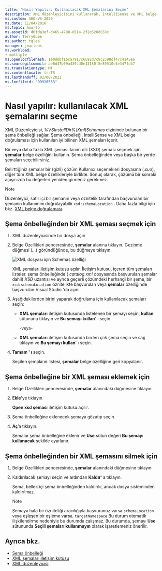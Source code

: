 ```yaml
---
title: 'Nasıl Yapılır: Kullanılacak XML Şemalarını Seçme'
description: XML düzenleyicisini kullanarak, IntelliSense ve XML belge doğrulaması için kullanılan iyi bilinen XML şemaları içeren şema önbelleğinden bir XML şeması seçme hakkında bilgi edinin.
ms.custom: SEO-VS-2020
ms.date: 11/04/2016
ms.topic: how-to
ms.assetid: d6fda3ef-d465-4788-8514-2f2d528d658c
author: TerryGLee
ms.author: tglee
manager: jmartens
ms.workload:
- multiple
ms.openlocfilehash: 1e0d8bf1bca7917c6692d7c9c2398df47c4145e6
ms.sourcegitcommit: ae6d47b09a439cd0e13180f5e89510e3e347fd47
ms.translationtype: MT
ms.contentlocale: tr-TR
ms.lasthandoff: 02/08/2021
ms.locfileid: "99926553"
---
```

# <a name="how-to-select-the-xml-schemas-to-use"></a>Nasıl yapılır: kullanılacak XML şemalarını seçme

XML Düzenleyicisi, *%VSInstallDir%\Xml\Schemas* dizininde bulunan bir şema önbelleği sağlar. Şema önbelleği, IntelliSense ve XML belge doğrulaması için kullanılan iyi bilinen XML şemaları içerir.

Bir veya daha fazla XML şeması tanım dili (XSD) şeması seçmek için **şemalar** belge özelliğini kullanın. Şema önbelleğinden veya başka bir yerde şemaları seçebilirsiniz.

Belirttiğiniz şemalar bir (gizli) çözüm Kullanıcı seçenekleri dosyasına (.*suo*), diğer tüm XML belge özellikleriyle birlikte. Sonuç olarak, çözümü bir sonraki açışınızda bu değerleri yeniden girmeniz gerekmez.

> [!NOTE]
> Düzenleyici, satır içi bir şemanın veya öznitelik tarafından başvurulan bir şemanın kullanımını doğrulayabilir `xsd:schemaLocation` . Daha fazla bilgi için bkz. [XML belge doğrulaması](../xml-tools/xml-document-validation.md).

## <a name="to-select-an-xml-schema-from-the-schema-cache"></a>Şema önbelleğinden bir XML şeması seçmek için

1. XML düzenleyicisinde bir dosya açın.

2. Belge Özellikleri penceresinde, **şemalar** alanına tıklayın. Gezinme düğmesi (...) göründüğünde, bu düğmeye tıklayın.

   ![XML dosyası için Schemas özelliği](media/properties-schemas.png)

   [XML şemaları iletişim kutusu](xml-schemas-dialog-box.md) açılır. İletişim kutusu, içeren tüm şemaları listeler. şema önbelleğinde ( *catalog.xml* dosyasında başvurulan şemalar dahil) *XSD* uzantısı ve ayrıca geçerli çözümdeki herhangi bir şema, bir `xsd:schemaLocation` öznitelikte başvurulan veya **şemalar** özelliğinde başvurulan Visual Studio 'da açın.

3. Aşağıdakilerden birini yaparak doğrulama için kullanılacak şemaları seçin:

   - **XML şemaları** iletişim kutusunda listelenen bir şemayı seçin, **kullan** sütununa tıklayın ve **Bu şemayı kullan**' ı seçin.

     -veya-

   - **XML şemaları** iletişim kutusunda birden çok şema seçin ve sağ tıklayın ve **Bu şemayı kullan**' ı seçin.

4. **Tamam ' ı** seçin.

   Seçilen şemaların listesi, **şemalar** belge özelliğine geri kopyalanır.

## <a name="to-add-an-xml-schema-to-the-schema-cache"></a>Şema önbelleğine bir XML şeması eklemek için

1. Belge Özellikleri penceresinde, **şemalar** alanındaki düğmesine tıklayın.

2. **Ekle**'ye tıklayın.

   **Open xsd şeması** iletişim kutusu açılır.

3. Şema önbelleğine eklenecek şemaya gözatıp seçin.

4. **Aç**’a tıklayın.

   Şemalar şema önbelleğine eklenir ve **Use** sütun değeri **Bu şemayı kullanacak** şekilde ayarlanır.

## <a name="to-delete-an-xml-schema-from-the-schema-cache"></a>Şema önbelleğinden bir XML şemasını silmek için

1. Belge Özellikleri penceresinde, **şemalar** alanındaki düğmesine tıklayın.

2. Kaldırılacak şemayı seçin ve ardından **Kaldır**' a tıklayın.

   Şema, bellek içi şema önbelleğinden kaldırılır, ancak dosya sisteminden kaldırılmaz.

   > [!NOTE]
   > Şemaya hala bir özniteliği aracılığıyla başvurunuz varsa `schemaLocation` veya eşleşen bir eşleme varsa, `targetNamespace` Bu durum otomatik ilişkilendirme  nedeniyle bu durumda çalışmaz. Bu durumda, şemayı **Use** sütununda **Seçili şemaları kullanmayın** olarak işaretlemeniz önerilir.

## <a name="see-also"></a>Ayrıca bkz.

- [Şema önbelleği](../xml-tools/schema-cache.md)
- [XML şemaları iletişim kutusu](../xml-tools/xml-schemas-dialog-box.md)
- [XML düzenleyicisi](../xml-tools/xml-editor.md)

